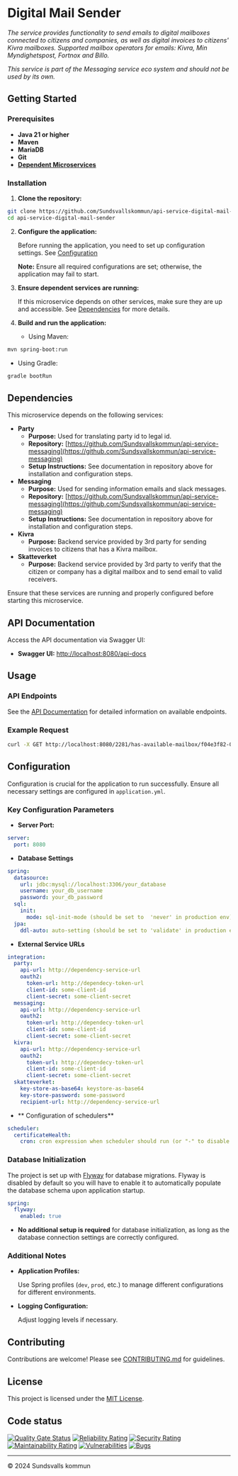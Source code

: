 # Digital Mail Sender

_The service provides functionality to send emails to digital mailboxes connected to citizens and companies, as well as digital invoices to citizens' Kivra mailboxes. Supported mailbox operators for emails: Kivra, Min Myndighetspost, Fortnox and Billo._

_This service is part of the Messaging service eco system and should not be used by its own._

## Getting Started

### Prerequisites

- **Java 21 or higher**
- **Maven**
- **MariaDB**
- **Git**
- **[Dependent Microservices](#dependencies)**

### Installation

1. **Clone the repository:**

```bash
git clone https://github.com/Sundsvallskommun/api-service-digital-mail-sender.git
cd api-service-digital-mail-sender
```

2. **Configure the application:**

   Before running the application, you need to set up configuration settings.
   See [Configuration](#configuration)

   **Note:** Ensure all required configurations are set; otherwise, the application may fail to start.

3. **Ensure dependent services are running:**

   If this microservice depends on other services, make sure they are up and accessible. See [Dependencies](#dependencies) for more details.

4. **Build and run the application:**

   - Using Maven:

```bash
mvn spring-boot:run
```

- Using Gradle:

```bash
gradle bootRun
```

## Dependencies

This microservice depends on the following services:

- **Party**
  - **Purpose:** Used for translating party id to legal id.
  - **Repository:** [https://github.com/Sundsvallskommun/api-service-messaging](https://github.com/Sundsvallskommun/api-service-messaging)
  - **Setup Instructions:** See documentation in repository above for installation and configuration steps.
- **Messaging**
  - **Purpose:** Used for sending information emails and slack messages.
  - **Repository:** [https://github.com/Sundsvallskommun/api-service-messaging](https://github.com/Sundsvallskommun/api-service-messaging)
  - **Setup Instructions:** See documentation in repository above for installation and configuration steps.
- **Kivra**
  - **Purpose:** Backend service provided by 3rd party for sending invoices to citizens that has a Kivra mailbox.
- **Skatteverket**
  - **Purpose:** Backend service provided by 3rd party to verify that the citizen or company has a digital mailbox and to send email to valid receivers.

Ensure that these services are running and properly configured before starting this microservice.

## API Documentation

Access the API documentation via Swagger UI:

- **Swagger UI:** [http://localhost:8080/api-docs](http://localhost:8080/api-docs)

## Usage

### API Endpoints

See the [API Documentation](#api-documentation) for detailed information on available endpoints.

### Example Request

```bash
curl -X GET http://localhost:8080/2281/has-available-mailbox/f04e3f82-0c62-4aad-bf42-a2902d850ddd
```

## Configuration

Configuration is crucial for the application to run successfully. Ensure all necessary settings are configured in `application.yml`.

### Key Configuration Parameters

- **Server Port:**

```yaml
server:
  port: 8080
```

- **Database Settings**

```yaml
spring:
  datasource:
    url: jdbc:mysql://localhost:3306/your_database
    username: your_db_username
    password: your_db_password
  sql:
    init:
      mode: sql-init-mode (should be set to  'never' in production env)
  jpa:
    ddl-auto: auto-setting (should be set to 'validate' in production env)
```

- **External Service URLs**

```yaml
integration:
  party:
    api-url: http://dependency-service-url
    oauth2:
      token-url: http://dependecy-token-url
      client-id: some-client-id
      client-secret: some-client-secret
  messaging:
    api-url: http://dependency-service-url
    oauth2:
      token-url: http://dependecy-token-url
      client-id: some-client-id
      client-secret: some-client-secret
  kivra:
    api-url: http://dependency-service-url
    oauth2:
      token-url: http://dependecy-token-url
      client-id: some-client-id
      client-secret: some-client-secret
  skatteverket:
    key-store-as-base64: keystore-as-base64
    key-store-password: some-password
    recipient-url: http://dependency-service-url
```

- ** Configuration of schedulers**

```yaml
scheduler:
  certificateHealth:
    cron: cron expression when scheduler should run (or "-" to disable it)
```

### Database Initialization

The project is set up with [Flyway](https://github.com/flyway/flyway) for database migrations. Flyway is disabled by default so you will have to enable it to automatically populate the database schema upon application startup.

```yaml
spring:
  flyway:
    enabled: true
```

- **No additional setup is required** for database initialization, as long as the database connection settings are correctly configured.

### Additional Notes

- **Application Profiles:**

  Use Spring profiles (`dev`, `prod`, etc.) to manage different configurations for different environments.

- **Logging Configuration:**

  Adjust logging levels if necessary.

## Contributing

Contributions are welcome! Please see [CONTRIBUTING.md](https://github.com/Sundsvallskommun/.github/blob/main/.github/CONTRIBUTING.md) for guidelines.

## License

This project is licensed under the [MIT License](LICENSE).

## Code status

[![Quality Gate Status](https://sonarcloud.io/api/project_badges/measure?project=Sundsvallskommun_api-service-digital-mail-sender&metric=alert_status)](https://sonarcloud.io/summary/overall?id=Sundsvallskommun_api-service-digital-mail-sender)
[![Reliability Rating](https://sonarcloud.io/api/project_badges/measure?project=Sundsvallskommun_api-service-digital-mail-sender&metric=reliability_rating)](https://sonarcloud.io/summary/overall?id=Sundsvallskommun_api-service-digital-mail-sender)
[![Security Rating](https://sonarcloud.io/api/project_badges/measure?project=Sundsvallskommun_api-service-digital-mail-sender&metric=security_rating)](https://sonarcloud.io/summary/overall?id=Sundsvallskommun_api-service-digital-mail-sender)
[![Maintainability Rating](https://sonarcloud.io/api/project_badges/measure?project=Sundsvallskommun_api-service-digital-mail-sender&metric=sqale_rating)](https://sonarcloud.io/summary/overall?id=Sundsvallskommun_api-service-digital-mail-sender)
[![Vulnerabilities](https://sonarcloud.io/api/project_badges/measure?project=Sundsvallskommun_api-service-digital-mail-sender&metric=vulnerabilities)](https://sonarcloud.io/summary/overall?id=Sundsvallskommun_api-service-digital-mail-sender)
[![Bugs](https://sonarcloud.io/api/project_badges/measure?project=Sundsvallskommun_api-service-digital-mail-sender&metric=bugs)](https://sonarcloud.io/summary/overall?id=Sundsvallskommun_api-service-digital-mail-sender)

---

&copy; 2024 Sundsvalls kommun
